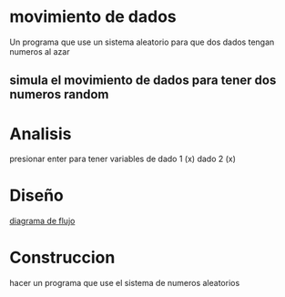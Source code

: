 # movimiento de dados
Un programa que use un sistema aleatorio para que dos dados tengan numeros al azar

## simula el movimiento de dados para tener dos numeros random

# Analisis 
presionar enter para tener variables de
dado 1 (x)
dado 2 (x)

# Diseño 
[diagrama de flujo](diagrama.png "diagrama de flujo")

# Construccion
hacer un programa que use el sistema de numeros aleatorios 
